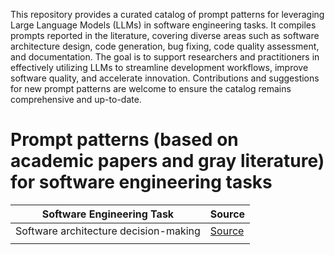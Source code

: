 This repository provides a curated catalog of prompt patterns for leveraging Large Language Models (LLMs) in software engineering tasks. It compiles prompts reported in the literature, covering diverse areas such as software architecture design, code generation, bug fixing, code quality assessment, and documentation. The goal is to support researchers and practitioners in effectively utilizing LLMs to streamline development workflows, improve software quality, and accelerate innovation. Contributions and suggestions for new prompt patterns are welcome to ensure the catalog remains comprehensive and up-to-date.

# Prompt patterns (based on academic papers and gray literature) for software engineering tasks
| Software Engineering Task | Source |   
|-----------------|--------------------------|
| Software architecture decision-making  | [Source](https://doi.org/10.1145/3698322.3698324) |
|  |   |


